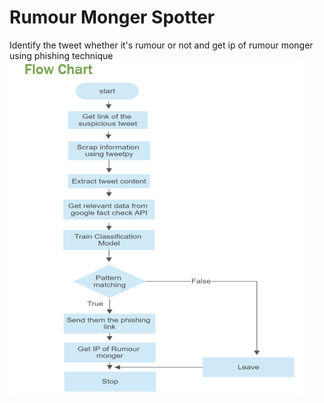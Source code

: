 # Rumour Monger Spotter
 Identify the tweet whether it's rumour or not and get ip of rumour monger using phishing technique
![Alt text](Flowchart.png?raw=true "Title")

